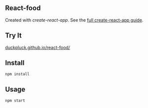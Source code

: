 React-food
---

Created with *create-react-app*. See the [full create-react-app guide](https://github.com/facebook/create-react-app/blob/main/packages/cra-template/template/README.md).



Try It
---

[duckpluck.github.io/react-food/](https://duckpluck.github.io/react-food/)



Install
---

`npm install`



Usage
---

`npm start`
